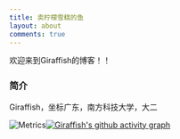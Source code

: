 ```yaml
---
title: 卖柠檬雪糕的鱼
layout: about
comments: true
---
```

欢迎来到Giraffish的博客！！

### 简介

Giraffish，坐标广东，南方科技大学，大二

<img src="https://cdn.giraffish.me/github-metrics.svg" alt="Metrics" style="float: left;">

<a href="https://github.com/ashutosh00710/github-readme-activity-graph">
  <picture>
    <source 
      srcset="https://github-readme-activity-graph.vercel.app/graph?username=giraffishh&theme=tokyo-night&custom_title=Giraffish's%20Contribution%20Graph" 
      media="(prefers-color-scheme: dark)">
    <img 
      src="https://github-readme-activity-graph.vercel.app/graph?username=giraffishh&bg_color=ffffff&color=24292e&line=40c463&point=216e39&hide_border=true&custom_title=Giraffish's%20Contribution%20Graph" 
      alt="Giraffish's github activity graph">
  </picture>
</a>

